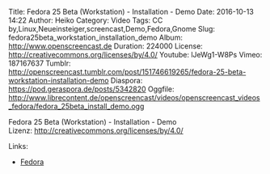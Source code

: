 Title: Fedora 25 Beta (Workstation) - Installation - Demo
Date: 2016-10-13 14:22
Author: Heiko
Category: Video
Tags: CC by,Linux,Neueinsteiger,screencast,Demo,Fedora,Gnome
Slug: fedora25beta_workstation_installation_demo
Album: http://www.openscreencast.de
Duration: 224000
License: http://creativecommons.org/licenses/by/4.0/
Youtube: lJeWg1-W8Ps
Vimeo: 187167637
Tumblr: http://openscreencast.tumblr.com/post/151746619265/fedora-25-beta-workstation-installation-demo
Diaspora: https://pod.geraspora.de/posts/5342820
Oggfile: http://www.librecontent.de/openscreencast/videos/openscreencast_videos_fedora/fedora_25beta_install_demo.ogg

Fedora 25 Beta (Workstation) - Installation - Demo  
Lizenz: <http://creativecommons.org/licenses/by/4.0/>  
  

Links:

  * [Fedora](https://getfedora.org/en/)

